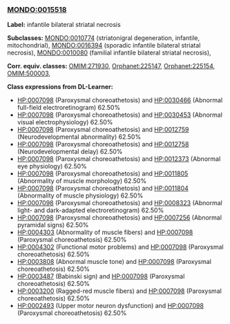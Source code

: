 
### [MONDO:0015518](http://purl.obolibrary.org/obo/MONDO_0015518)
**Label:** infantile bilateral striatal necrosis

**Subclasses:** [MONDO:0010774](http://purl.obolibrary.org/obo/MONDO_0010774) (striatonigral degeneration, infantile, mitochondrial), [MONDO:0016394](http://purl.obolibrary.org/obo/MONDO_0016394) (sporadic infantile bilateral striatal necrosis), [MONDO:0010080](http://purl.obolibrary.org/obo/MONDO_0010080) (familial infantile bilateral striatal necrosis), 

**Corr. equiv. classes:** [OMIM:271930](http://purl.obolibrary.org/obo/OMIM_271930), [Orphanet:225147](http://www.orpha.net/ORDO/Orphanet_225147), [Orphanet:225154](http://www.orpha.net/ORDO/Orphanet_225154), [OMIM:500003](http://purl.obolibrary.org/obo/OMIM_500003), 

**Class expressions from DL-Learner:**

- [HP:0007098](http://purl.obolibrary.org/obo/HP_0007098) (Paroxysmal choreoathetosis) and [HP:0030466](http://purl.obolibrary.org/obo/HP_0030466) (Abnormal full-field electroretinogram) 62.50%
- [HP:0007098](http://purl.obolibrary.org/obo/HP_0007098) (Paroxysmal choreoathetosis) and [HP:0030453](http://purl.obolibrary.org/obo/HP_0030453) (Abnormal visual electrophysiology) 62.50%
- [HP:0007098](http://purl.obolibrary.org/obo/HP_0007098) (Paroxysmal choreoathetosis) and [HP:0012759](http://purl.obolibrary.org/obo/HP_0012759) (Neurodevelopmental abnormality) 62.50%
- [HP:0007098](http://purl.obolibrary.org/obo/HP_0007098) (Paroxysmal choreoathetosis) and [HP:0012758](http://purl.obolibrary.org/obo/HP_0012758) (Neurodevelopmental delay) 62.50%
- [HP:0007098](http://purl.obolibrary.org/obo/HP_0007098) (Paroxysmal choreoathetosis) and [HP:0012373](http://purl.obolibrary.org/obo/HP_0012373) (Abnormal eye physiology) 62.50%
- [HP:0007098](http://purl.obolibrary.org/obo/HP_0007098) (Paroxysmal choreoathetosis) and [HP:0011805](http://purl.obolibrary.org/obo/HP_0011805) (Abnormality of muscle morphology) 62.50%
- [HP:0007098](http://purl.obolibrary.org/obo/HP_0007098) (Paroxysmal choreoathetosis) and [HP:0011804](http://purl.obolibrary.org/obo/HP_0011804) (Abnormality of muscle physiology) 62.50%
- [HP:0007098](http://purl.obolibrary.org/obo/HP_0007098) (Paroxysmal choreoathetosis) and [HP:0008323](http://purl.obolibrary.org/obo/HP_0008323) (Abnormal light- and dark-adapted electroretinogram) 62.50%
- [HP:0007098](http://purl.obolibrary.org/obo/HP_0007098) (Paroxysmal choreoathetosis) and [HP:0007256](http://purl.obolibrary.org/obo/HP_0007256) (Abnormal pyramidal signs) 62.50%
- [HP:0004303](http://purl.obolibrary.org/obo/HP_0004303) (Abnormality of muscle fibers) and [HP:0007098](http://purl.obolibrary.org/obo/HP_0007098) (Paroxysmal choreoathetosis) 62.50%
- [HP:0004302](http://purl.obolibrary.org/obo/HP_0004302) (Functional motor problems) and [HP:0007098](http://purl.obolibrary.org/obo/HP_0007098) (Paroxysmal choreoathetosis) 62.50%
- [HP:0003808](http://purl.obolibrary.org/obo/HP_0003808) (Abnormal muscle tone) and [HP:0007098](http://purl.obolibrary.org/obo/HP_0007098) (Paroxysmal choreoathetosis) 62.50%
- [HP:0003487](http://purl.obolibrary.org/obo/HP_0003487) (Babinski sign) and [HP:0007098](http://purl.obolibrary.org/obo/HP_0007098) (Paroxysmal choreoathetosis) 62.50%
- [HP:0003200](http://purl.obolibrary.org/obo/HP_0003200) (Ragged-red muscle fibers) and [HP:0007098](http://purl.obolibrary.org/obo/HP_0007098) (Paroxysmal choreoathetosis) 62.50%
- [HP:0002493](http://purl.obolibrary.org/obo/HP_0002493) (Upper motor neuron dysfunction) and [HP:0007098](http://purl.obolibrary.org/obo/HP_0007098) (Paroxysmal choreoathetosis) 62.50%


